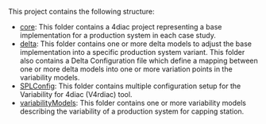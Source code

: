 This project contains the following structure:
- [core](core): This folder contains a 4diac project representing a base implementation for a production system in each case study.
- [delta](delta): This folder contains one or more delta models to adjust the base implementation into a specific production system variant. This folder also contains a Delta Configuration file which define a mapping between one or more delta models into one or more variation points in the variability models.
- [SPLConfig](SPLConfig): This folder contains multiple configuration setup for the Variability for 4diac (V4rdiac) tool.
- [variabilityModels](variabilityModels): This folder contains one or more variability models describing the variability of a production system for capping station. 
